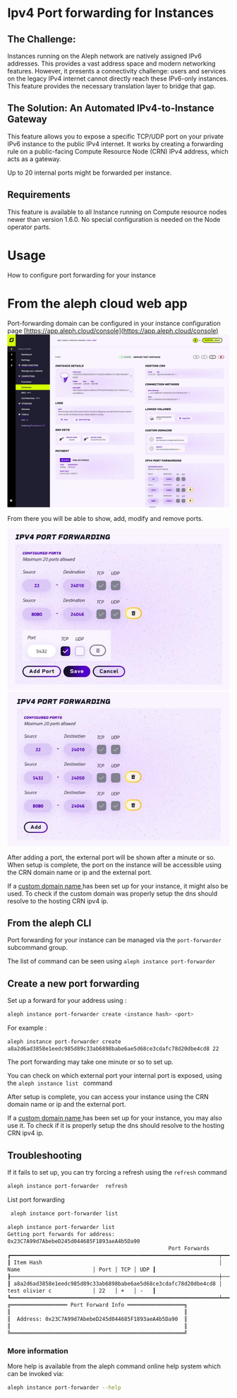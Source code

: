 # Ipv4 Port forwarding for Instances

## **The Challenge:**

Instances running on the Aleph network are natively assigned IPv6 addresses. This provides a vast address space and
modern networking features. However, it presents a connectivity challenge: users and services on the legacy IPv4
internet cannot directly reach these IPv6-only instances. This feature provides the necessary translation layer to
bridge that gap.

## **The Solution: An Automated IPv4-to-Instance Gateway**

This feature allows you to expose a specific TCP/UDP port on your private IPv6 instance to the public IPv4 internet. It
works by creating a forwarding rule on a public-facing Compute Resource Node (CRN) IPv4 address, which acts as a
gateway.

Up to 20 internal ports might be forwarded per instance.

## Requirements

This feature is available to all Instance running on Compute resource nodes newer than version 1.6.0.
No special configuration is needed on the Node operator parts.

# Usage

How to configure port forwarding for your instance

# From the aleph cloud web app

Port-forwarding domain can be configured in your instance configuration
page [https://app.aleph.cloud/console](https://app.aleph.cloud/console)
![Instance detail poage for port forwarding](instance-detail.jpg)

From there you will be able to show, add, modify and remove ports.

![Close up of adding a port](port-config-add.jpg)
![Close up of an added port](port-config-added.jpg)

After adding a port, the external port will be shown after a minute or so.
When setup is complete, the port on the instance will be accessible using the CRN domain name or ip and the external port.

If a [custom domain name ](../custom-domains/setup.md) has been set up for your instance, it might also be used. To check
if the custom domain was properly setup the dns should resolve to the hosting CRN ipv4 ip.
## From the aleph CLI

Port forwarding for your instance can be managed via the `port-forwarder` subcommand group.

The list of command can be seen using `aleph instance port-forwarder`

## Create a new port forwarding

Set up a forward for your address using :

```bash
aleph instance port-forwarder create <instance hash> <port> 
```

For example :

```
aleph instance port-forwarder create a8a2d6ad3858e1eedc985d89c33ab6898babe6ae5d68ce3cdafc78d20dbe4cd8 22
   ``` 

The port forwarding may take one minute or so to set up.

You can check on which external port your internal port is exposed, using the `aleph instance list ` command

After setup is complete, you can access your instance using the CRN domain name or ip and the external port.

If a [custom domain name ](../custom-domains/setup.md) has been set up for your instance, you may also use it. To check
if it is properly setup the dns should resolve to the hosting CRN ipv4 ip.

## Troubleshooting

If it fails to set up, you can try forcing a refresh using the `refresh` command

```bash
aleph instance port-forwarder  refresh
```

List port forwarding

```bash
 aleph instance port-forwarder list
```

```example output
aleph instance port-forwarder list
Getting port forwards for address: 0x23C7A99d7AbebeD245d044685F1893aeA4b5Da90
                                                   Port Forwards                                                    
┏━━━━━━━━━━━━━━━━━━━━━━━━━━━━━━━━━━━━━━━━━━━━━━━━━━━━━━━━━━━━━━━━━━┯━━━━━━━━━━━━━━━━━━━━━━━━━━━━┯━━━━━━┯━━━━━┯━━━━━┓
┃ Item Hash                                                        │ Name                       │ Port │ TCP │ UDP ┃
┠──────────────────────────────────────────────────────────────────┼────────────────────────────┼──────┼─────┼─────┨
┃ a8a2d6ad3858e1eedc985d89c33ab6898babe6ae5d68ce3cdafc78d20dbe4cd8 │ test olivier c             │ 22   │ +   │ -   ┃
┗━━━━━━━━━━━━━━━━━━━━━━━━━━━━━━━━━━━━━━━━━━━━━━━━━━━━━━━━━━━━━━━━━━┷━━━━━━━━━━━━━━━━━━━━━━━━━━━━┷━━━━━━┷━━━━━┷━━━━━┛
╔══════════════════ Port Forward Info ══════════════════╗
║                                                       ║
║  Address: 0x23C7A99d7AbebeD245d044685F1893aeA4b5Da90  ║
║                                                       ║
╚═══════════════════════════════════════════════════════╝
```

### More information

More help is available from the aleph command online help system which can be invoked via:

```bash
aleph instance port-forwarder --help 
```


 